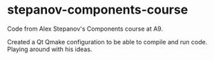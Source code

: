 # stepanov-components-course
Code from Alex Stepanov's Components course at A9.

Created a Qt Qmake configuration to be able to compile and run code.
Playing around with his ideas.
